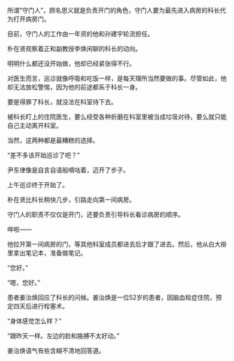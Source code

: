 所谓“守门人”，顾名思义就是负责开门的角色，守门人要为最先进入病房的科长代为打开病房门。

目前，守门人的工作由一年资的他和孙建宇轮流担任。

朴在贤观察着正和副教授李焕闲聊的科长的动向。

明明什么都还没开始做，他却已经紧张得不行。

对医生而言，巡诊就像呼吸和吃饭一样，是每天理所当然要做的事。尽管如此，他却无法放松警惕，因为他的前途都系于科长一身。

要是得罪了科长，就没法在科室待下去。

被科长盯上的住院医生，要么经受各种折磨在科室里被当成垃圾对待，要么就只能自己主动离开科室。

当然，这两种都是最糟糕的选择。

“差不多该开始巡诊了吧？”

尹东律像是自言自语般嘀咕着，迈开了步子。

上午巡诊终于开始了。

朴在贤比科长稍快几步，引路走向第一间病房。

守门人的职责不仅仅是开门，还要负责引导科长看诊病房的顺序。

哗啦——

他拉开第一间病房的门，等其他科室成员都进去后才跟了进去。然后，他从白大褂里拿出笔记本，准备做笔记。

“您好。”

“嗯，您好。”

患者姜治焕回应了科长的问候。姜治焕是一位52岁的患者，因脑血栓症住院，预定四天后进行栓塞术。

“身体感觉怎么样？”

“跟昨天一样。左边的脸和胳膊不太好动。”

姜治焕语气有些含糊不清地回答道。